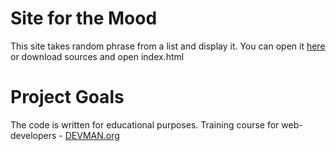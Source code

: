 # Site for the Mood

This site takes random phrase from a list and display it.
You can open it [here](https://ivanyandunen.github.io/20_mood/index.html) or download sources and open index.html


# Project Goals

The code is written for educational purposes. Training course for web-developers - [DEVMAN.org](https://devman.org)
